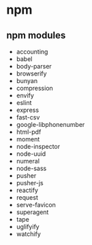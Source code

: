 # npm

## npm modules

- accounting
- babel
- body-parser
- browserify
- bunyan
- compression
- envify
- eslint
- express
- fast-csv
- google-libphonenumber
- html-pdf 
- moment
- node-inspector
- node-uuid
- numeral
- node-sass
- pusher
- pusher-js
- reactify
- request
- serve-favicon
- superagent
- tape
- uglifyify
- watchify